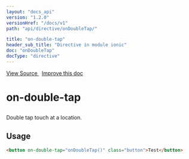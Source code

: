 ```yaml
---
layout: "docs_api"
version: "1.2.0"
versionHref: "/docs/v1"
path: "api/directive/onDoubleTap/"

title: "on-double-tap"
header_sub_title: "Directive in module ionic"
doc: "onDoubleTap"
docType: "directive"
---
```


<div class="improve-docs">
  <a href='http://github.com/driftyco/ionic/tree/1.x/js/angular/directive/gesture.js#L41'>
    View Source
  </a>
  &nbsp;
  <a href='http://github.com/driftyco/ionic/edit/1.x/js/angular/directive/gesture.js#L41'>
    Improve this doc
  </a>
</div>




<h1 class="api-title">

  on-double-tap



</h1>





Double tap touch at a location.








  
<h2 id="usage">Usage</h2>
  
```html
<button on-double-tap="onDoubleTap()" class="button">Test</button>
```
  
  

  





